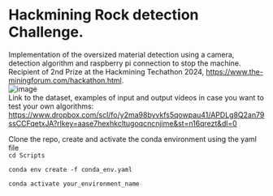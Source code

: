 # Hackmining Rock detection Challenge.
Implementation of the oversized material detection using a camera, detection algorithm and raspberry pi connection to stop the machine.  
Recipient of 2nd Prize at the Hackmining Techathon 2024, https://www.the-miningforum.com/hackathon.html.  
![image](https://github.com/AmolKodange12/Hackmining_Rock_detection_challenge/assets/30370271/a607c0a2-5170-420e-bc4b-2015e45271ec)  
Link to the dataset, examples of input and output videos in case you want to test your own algorithms: https://www.dropbox.com/scl/fo/y2ma98byvkfs5qowpau41/APDLg8Q2an79ssCCFqetxJA?rlkey=aase7hexhkcltugoqcncnjime&st=n16qrezt&dl=0  

Clone the repo, create and activate the conda environment using the yaml file  
`cd Scripts`  

`conda env create -f conda_env.yaml`  

`conda activate your_environment_name`  




